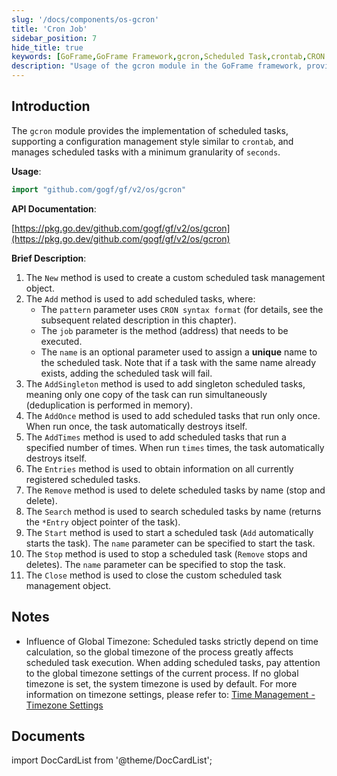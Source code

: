 ```yaml
---
slug: '/docs/components/os-gcron'
title: 'Cron Job'
sidebar_position: 7
hide_title: true
keywords: [GoFrame,GoFrame Framework,gcron,Scheduled Task,crontab,CRON Syntax,Task Management,Programming Interface,Framework Tutorial,Go Language]
description: "Usage of the gcron module in the GoFrame framework, providing crontab-like scheduled task management features, supporting second-level management. It introduces how to create, add, manage, and delete scheduled tasks, and emphasizes the impact of global timezone on task execution, suitable for developers needing to write scheduled tasks."
---
```


## Introduction

The `gcron` module provides the implementation of scheduled tasks, supporting a configuration management style similar to `crontab`, and manages scheduled tasks with a minimum granularity of `seconds`.

**Usage**:

```go
import "github.com/gogf/gf/v2/os/gcron"
```

**API Documentation**:

[https://pkg.go.dev/github.com/gogf/gf/v2/os/gcron](https://pkg.go.dev/github.com/gogf/gf/v2/os/gcron)

**Brief Description**:

1. The `New` method is used to create a custom scheduled task management object.
2. The `Add` method is used to add scheduled tasks, where:
    - The `pattern` parameter uses `CRON syntax format` (for details, see the subsequent related description in this chapter).
    - The `job` parameter is the method (address) that needs to be executed.
    - The `name` is an optional parameter used to assign a **unique** name to the scheduled task. Note that if a task with the same name already exists, adding the scheduled task will fail.
3. The `AddSingleton` method is used to add singleton scheduled tasks, meaning only one copy of the task can run simultaneously (deduplication is performed in memory).
4. The `AddOnce` method is used to add scheduled tasks that run only once. When run once, the task automatically destroys itself.
5. The `AddTimes` method is used to add scheduled tasks that run a specified number of times. When run `times` times, the task automatically destroys itself.
6. The `Entries` method is used to obtain information on all currently registered scheduled tasks.
7. The `Remove` method is used to delete scheduled tasks by name (stop and delete).
8. The `Search` method is used to search scheduled tasks by name (returns the `*Entry` object pointer of the task).
9. The `Start` method is used to start a scheduled task (`Add` automatically starts the task). The `name` parameter can be specified to start the task.
10. The `Stop` method is used to stop a scheduled task (`Remove` stops and deletes). The `name` parameter can be specified to stop the task.
11. The `Close` method is used to close the custom scheduled task management object.

## Notes

- Influence of Global Timezone: Scheduled tasks strictly depend on time calculation, so the global timezone of the process greatly affects scheduled task execution. When adding scheduled tasks, pay attention to the global timezone settings of the current process. If no global timezone is set, the system timezone is used by default. For more information on timezone settings, please refer to: [Time Management - Timezone Settings](../时间管理-gtime/时间管理-时区设置.md)

## Documents
import DocCardList from '@theme/DocCardList';

<DocCardList />